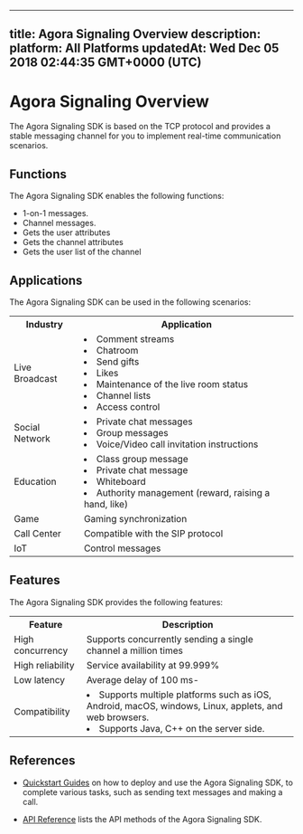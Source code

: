 
---
title: Agora Signaling Overview
description: 
platform: All Platforms
updatedAt: Wed Dec 05 2018 02:44:35 GMT+0000 (UTC)
---
# Agora Signaling Overview
The Agora Signaling SDK is based on the TCP protocol and provides a stable messaging channel for you to implement real-time communication scenarios.

## Functions

The Agora Signaling SDK enables the following functions:

-   1-on-1 messages.
-   Channel messages.
-   Gets the user attributes
-   Gets the channel attributes
-   Gets the user list of the channel


## Applications

The Agora Signaling SDK can be used in the following scenarios:

<table>
  <tr>
    <th>Industry</th>
    <th>Application</th>
  </tr>
  <tr>
    <td>Live Broadcast</td>
    <td><li>Comment streams<br><li>Chatroom<br><li>Send gifts<br><li>Likes<br><li>Maintenance of the live room status<br><li>Channel lists<br><li>Access control</td>
  </tr>
  <tr>
    <td>Social Network</td>
    <td><li>Private chat messages<br><li>Group messages<br><li>Voice/Video call invitation instructions</td>
  </tr>
  <tr>
    <td>Education</td>
    <td><li>Class group message<br><li>Private chat message<br><li>Whiteboard<br><li>Authority management (reward, raising a hand, like)</td>
  </tr>
  <tr>
    <td>Game</td>
    <td>Gaming synchronization</td>
  </tr>
  <tr>
    <td>Call Center</td>
    <td>Compatible with the SIP protocol</td>
  </tr>
  <tr>
    <td>IoT</td>
    <td>Control messages</td>
  </tr>
</table>

## Features

The Agora Signaling SDK provides the following features:

<table>
  <tr>
    <th>Feature </th>
    <th>Description</th>
  </tr>
  <tr>
    <td>High concurrency</td>
    <td>Supports concurrently sending a single channel a million times<br></td>
  </tr>
  <tr>
    <td>High reliability</td>
    <td>Service availability at 99.999%</td>
  </tr>
  <tr>
    <td>Low latency</td>
    <td>Average delay of 100 ms-</td>
  </tr>
  <tr>
    <td>Compatibility</td>
    <td><li>Supports multiple platforms such as iOS, Android, macOS, windows, Linux, applets, and web browsers.<br><li>Supports Java, C++ on the server side.</td>
  </tr>
</table>

## References

-   [Quickstart Guides](../../en/Quickstart%20Guide/signal_android-1.md) on how to deploy and use the Agora Signaling SDK, to complete various tasks, such as sending text messages and making a call.

-   [API Reference](../../en/API%20Reference/signal_android.md) lists the API methods of the Agora Signaling SDK.



